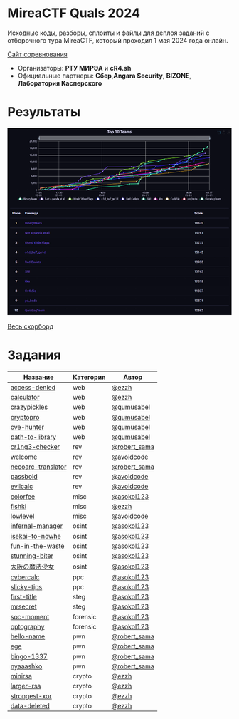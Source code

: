 # MireaCTF Quals 2024
Исходные коды, разборы, сплоиты и файлы для деплоя заданий с отборочного тура MireaCTF, который проходил 1 мая 2024 года онлайн.

[Сайт соревнования](https://spring.mireactf.ru/)

- Организаторы: **РТУ МИРЭА** и **cR4.sh**
- Официальные партнеры: **Сбер**,**Angara Security**, **BIZONE**, **Лаборатория Касперского**

# Результаты

![Top](scoreboard/top.png)

[Весь скорборд](scoreboard/full.png)


# Задания
| Название | Категория | Автор|
|------|-----------|-------|
| [access-denied](tasks/web/access-denied) | web | [@ezzh](https://github.com/Ezzh) |
| [calculator](tasks/web/calculator) | web | [@ezzh](https://github.com/Ezzh) |
| [crazypickles](tasks/web/crazypickles) | web | [@qumusabel](https://github.com/qumusabel) |
| [cryptopro](tasks/web/cryptopro) | web | [@qumusabel](https://github.com/qumusabel) |
| [cve-hunter](tasks/web/cve-hunter) | web | [@qumusabel](https://github.com/qumusabel) |
| [path-to-library](tasks/web/path-to-library) | web | [@qumusabel](https://github.com/qumusabel) |
| [cr1ng3-checker](tasks/rev/cr1ng3-checker) | rev | [@robert_sama](https://github.com/lockheeed) |
| [welcome](tasks/rev/welcome) | rev | [@avoidcode](https://github.com/avoidcode) |
| [necoarc-translator](tasks/rev/necoarc-translator) | rev | [@robert_sama](https://github.com/lockheeed) |
| [passbold](tasks/rev/passbold) | rev | [@avoidcode](https://github.com/avoidcode) |
| [evilcalc](tasks/rev/evilcalc) | rev | [@avoidcode](https://github.com/avoidcode) |
| [colorfee](tasks/misc/colorfee) | misc | [@asokol123](https://github.com/asokol123) |
| [fishki](tasks/misc/fishki) | misc | [@ezzh](https://github.com/Ezzh) |
| [lowlevel](tasks/misc/lowlevel) | misc | [@avoidcode](https://github.com/avoidcode) |
| [infernal-manager](tasks/osint/infernal-manager) | osint | [@asokol123](https://github.com/asokol123) |
| [isekai-to-nowhe](tasks/osint/isekai-to-nowhe) | osint | [@asokol123](https://github.com/asokol123) |
| [fun-in-the-waste](tasks/osint/fun-in-the-waste) | osint | [@asokol123](https://github.com/asokol123) |
| [stunning-biter](tasks/osint/stunning-biter) | osint | [@asokol123](https://github.com/asokol123) |
| [大阪の魔法少女](tasks/osint/ieroglif) | osint | [@asokol123](https://github.com/asokol123) |
| [cybercalc](tasks/ppc/cybercalc) | ppc | [@asokol123](https://github.com/asokol123) |
| [slicky-tips](tasks/ppc/slicky-tips) | ppc | [@asokol123](https://github.com/asokol123) |
| [first-title](tasks/steg/first-title) | steg | [@asokol123](https://github.com/asokol123) |
| [mrsecret](tasks/steg/mrsecret) | steg | [@asokol123](https://github.com/asokol123) |
| [soc-moment](tasks/forensic/soc-moment) | forensic | [@asokol123](https://github.com/asokol123) |
| [optography](tasks/forensic/optography) | forensic | [@asokol123](https://github.com/asokol123) |
| [hello-name](tasks/pwn/hello-name) | pwn | [@robert_sama](https://github.com/lockheeed) |
| [ege](tasks/pwn/ege) | pwn | [@robert_sama](https://github.com/lockheeed) |
| [bingo-1337](tasks/pwn/bingo-1337) | pwn | [@robert_sama](https://github.com/lockheeed) |
| [nyaaashko](tasks/pwn/nyaaashko) | pwn | [@robert_sama](https://github.com/lockheeed) |
| [minirsa](tasks/crypto/minirsa) | crypto | [@ezzh](https://github.com/Ezzh) |
| [larger-rsa](tasks/crypto/larger-rsa) | crypto | [@ezzh](https://github.com/Ezzh) |
| [strongest-xor](tasks/crypto/strongest-xor) | crypto | [@ezzh](https://github.com/Ezzh) |
| [data-deleted](tasks/crypto/data-deleted) | crypto | [@ezzh](https://github.com/Ezzh) |







